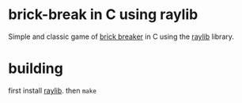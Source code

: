 # brick-break in C using raylib

Simple and classic game of [brick breaker](https://en.wikipedia.org/wiki/Brick_Breaker)
in
C using the [raylib](https://www.raylib.com/) library.

# building

first install [raylib](https://www.raylib.com/). then `make`
